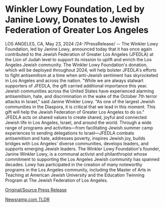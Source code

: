 # Winkler Lowy Foundation, Led by Janine Lowy, Donates to Jewish Federation of Greater Los Angeles

LOS ANGELES, CA, May 23, 2024 /24-7PressRelease/ -- The Winkler Lowy Foundation, led by Janine Lowy, announced today that it has once again contributed to the Jewish Federation of Greater Los Angeles (JFEDLA) at the Lion of Judah level to support its mission to uplift and enrich the Los Angeles Jewish community.   The Winkler Lowy Foundation's donation, which will be deployed throughout 2024, will help bolster JFEDLA's efforts to fight antisemitism at a time when anti-Jewish sentiment has skyrocketed in Los Angeles and across the nation.   "While we are always stalwart supporters of JFEDLA, the gift carried additional importance this year. Jewish communities across the United States have experienced alarming antisemitism, hate, and discrimination in the wake of the October 7th terror attacks in Israel," said Janine Winkler Lowy. "As one of the largest Jewish communities in the Diaspora, it is critical that we lead in this moment. This gift will help the Jewish Federation of Greater Los Angeles to do so."   JFEDLA acts on shared values to create shared, joyful and connected Jewish life in Los Angeles, Israel, and around the world. Through a wide range of programs and activities—from facilitating Jewish summer camp experiences to sending delegations to Israel—JFEDLA combats antisemitism and hate, addresses poverty, inspires Jewish joy, builds bridges with Los Angeles' diverse communities, develops leaders, and supports emerging Jewish leaders.   The Winkler Lowy Foundation's founder, Janine Winkler Lowy, is a communal activist and philanthropist whose commitment to supporting the Los Angeles Jewish community has spanned decades. Lowy has participated in the creation of many noteworthy programs in the Los Angeles community, including the Master of Arts in Teaching at American Jewish University and the Education Twinning Program at The Jewish Federation of Los Angeles. 

[Original/Source Press Release](https://www.24-7pressrelease.com/press-release/511108/winkler-lowy-foundation-led-by-janine-lowy-donates-to-jewish-federation-of-greater-los-angeles) 

[Newsramp.com TLDR](https://newsramp.com/None) 